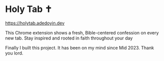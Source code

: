 # Holy Tab ✝︎

<https://holytab.adedoyin.dev>

This Chrome extension shows a fresh, Bible-centered confession on every new tab. Stay inspired and rooted in faith throughout your day

Finally I built this project. It has been on my mind since Mid 2023. Thank you lord.

